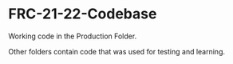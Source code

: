 # FRC-21-22-Codebase

Working code in the Production Folder.

Other folders contain code that was used for testing and learning.
